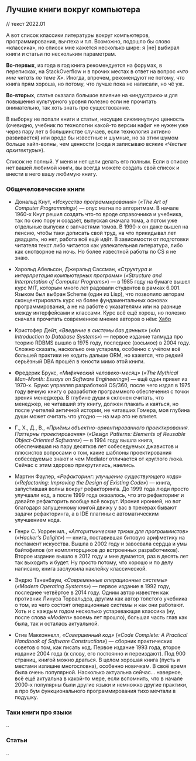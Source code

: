 ## Лучшие книги вокруг компьютера

// текст 2022.01

А вот список классики литературы вокруг компьютеров, программирования, вычтеха и т.п. Возможно, подошло бы слово «классика», но список мне кажется несколько шире: я [не] выбирал книги и статьи по нескольким параметрам.

**Во-первых**, из года в год книга рекомендуется на форумах, в переписках, на StackOverflow и в прочих местах в ответ на вопрос *«что мне читать по теме X»*. Иногда, впрочем, рекомендуют не потому, что книга прям хороша, но потому, что лучше пока не написали, но чё уж.

**Во-вторых**, статья оказала большое влияние на «индустрию» и для повышения культурного уровня полезно если не прочитать внимательно, так хоть знать про существование.

В выборку не попали книги и статьи, несущие сиюминутную ценность (очевидно, учебник по технологии какой-то версии нафиг не нужен уже через пару лет в большинстве случаев, если технология активно развивается) или вроде бы известные и шумные, но за этим шумом больше хайп-волны, чем ценности (сюда я записываю всякие *«Чистые архитектуры»*).

Список не полный. У меня и нет цели делать его полным. Если в списке нет вашей любимой книги, вы всегда можете создать свой список и внести в него вашу любимую книгу.

### Общечеловеческие книги

* Дональд Кнут, *«Искусство программирования»* (*«The Art of Computer Programming»*) — опус магна по алгоритмам. В начале 1960-х Кнут решил создать что-то вроде справочника и учебника, так по сию пору и создаёт, выпуская сначала тома, а потом уже отдельные выпуски с запчастями томов. В 1990-х он даже вышел на пенсию, чтобы таки дописать свой труд, на что прикидывал лет двадцать, но нет, работа всё ещё идёт. В зависимости от подготовки читателя текст либо читается как увлекательная литература, либо как снотворное на ночь. Но более известной работы по CS я не знаю.

* Харольд Абельсон, Джеральд Сассман, *«Структура и интерпретация компьютерных программ»* (*«Structure and Interpretation of Computer Programs»*) — в 1985 году на бумаге вышел курс MIT, которым много лет радовали студентов в рамках 6.001. Языком был выбран Scheme (один из Lisp), что позволило авторам сконцентрировать курс на более фундаментальных основах программирования, а не на работе с указателями или на разнице между интерфейсами и классами. Курс всё ещё хорош, но полезно сначала прочитать современное мнение авторов о нём: [Хабр](https://habr.com/ru/post/282986/)

* Кристофер Дейт, *«Введение в системы баз данных»* (*«An Introduction to Database Systems»*) — первое издание талмуда про теорию RDBMS вышло в 1975 году, последнее (восьмое) в 2004 году. Сложно сказать, насколько она устарела, особенно с учётом всё большей практики не ходить дальше ORM, но кажется, что редкий серьёзный DBA прошёл в юности мимо этой книги.

* Фредерик Брукс, *«Мифический человеко-месяц»* (*«The Mythical Man-Month: Essays on Software Engineering»*) — ещё один привет из 1970-х. Брукс управлял разработкой OS/360, после чего издал в 1975 году вечную книгу о разработке программного обеспечения с точки зрения менеджера. В глубине души я склонен считать, что менеджер, не читавший эту книгу, должен плакать и каяться, но после учителей античной истории, не читавших Гомера, моя глубина души может считать что угодно — на мир это не влияет.

* Г., Х., Д., В., *«Приёмы объектно-ориентированного проектирования. Паттерны проектирования»* (*«Design Patterns: Elements of Reusable Object-Oriented Software»*) — в 1994 году вышла книга, обеспечившая на пару десятков лет собеседуемых джавистов и плюсистов вопросами о том, какие шаблоны проектирования собеседуемые знают и чем Mediator отличается от круглого люка. Сейчас с этим здорово прикрутились, наелись.

* Мартин Фаулер, *«Рефакторинг: улучшение существующего кода»* (*«Refactoring: Improving the Design of Existing Code»*) — книга, запустившая волны вокруг рефакторинга. До 1999 года люди просто улучшали код, а после 1999 года оказалось, что это рефакторинг и давайте рефакторить вообще всё вокруг. Ирония иронией, но вот благодаря запущенному книгой движу у вас в трекерах бывают задачи рефакторинга, а в IDE плагины с автоматическим улучшением кода.

* Генри С. Уоррен мл., *«Алгоритмические трюки для программистов»* (*«Hacker's Delight»*) — книга, поставившая битовую арифметику на постамент искусства. Вышла в 2002 году и завоевала сердца и умы байтофилов (от компляторщиков до встроенных разработчиков). Второе издание вышло в 2012 году и мне думается, раз в десять лет так выходить и будет. Ну просто потому, что хорошо и по делу написано, книга заслужила наклейку классической.

* Эндрю Таненбаум, *«Современные операционные системы»* (*«Modern Operating Systems»*) — первое издание в 1992 году, последнее четвёртое в 2014 году. Одним автор известен как противник Линуса Торвальдса, другим как автор толстого учебника о том, из чего состоят операционные системы и как они работают. Хоть и с каждым годом несколько устаревающая классика (ну, после слова *«Modern»* восемь лет прошло), большая часть глав как была, так и осталась актуальной.

* Стив Макконнелл, *«Совершенный код»* (*«Code Complete: A Practical Handbook of Software Construction»*) — сборник практических советов о том, как писать код. Первое издание 1993 года, второе издание 2004 года (к слову, его постоянно и переиздают). Под 900 страниц, книгой можно драться. В целом хорошая книга (пусть и местами излишне многословна), особенно новичкам. В своё время была очень популярной. Насколько актуальна сейчас... наверное, всё ещё актуальна в какой-то мере, если вспомнить, что в начале 2000-х популярны были другие языки и немножко другие практики, а про бум функционального программирования тихо мечтали в подушку.

### Таки книги про языки

..

### Статьи

..
